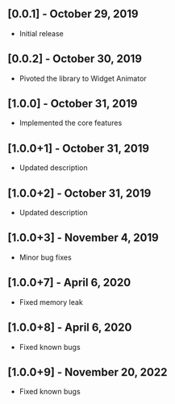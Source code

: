 ## [0.0.1] - October 29, 2019

- Initial release

## [0.0.2] - October 30, 2019

- Pivoted the library to Widget Animator

## [1.0.0] - October 31, 2019

- Implemented the core features

## [1.0.0+1] - October 31, 2019

- Updated description

## [1.0.0+2] - October 31, 2019

- Updated description

## [1.0.0+3] - November 4, 2019

- Minor bug fixes

## [1.0.0+7] - April 6, 2020

- Fixed memory leak

## [1.0.0+8] - April 6, 2020

- Fixed known bugs

## [1.0.0+9] - November 20, 2022

- Fixed known bugs
